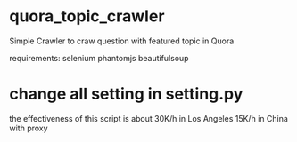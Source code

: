# quora_topic_crawler
Simple Crawler to craw question with featured topic in Quora

requirements:
selenium
phantomjs
beautifulsoup

# change all setting in setting.py

the effectiveness of this script is about 
30K/h in Los Angeles
15K/h in China with proxy
